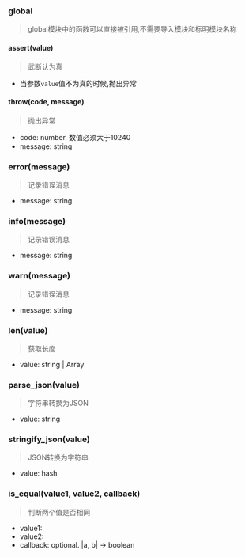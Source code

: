 
### global
> global模块中的函数可以直接被引用,不需要导入模块和标明模块名称

#### assert(value)
> 武断认为真

  - 当参数`value`值不为真的时候,抛出异常


#### throw(code, message)
> 抛出异常
  - code: number. 数值必须大于10240
  - message: string

### error(message)
> 记录错误消息
- message: string

### info(message)
> 记录错误消息
- message: string

### warn(message)
> 记录错误消息
- message: string


### len(value)
> 获取长度
- value: string | Array


### parse_json(value)
> 字符串转换为JSON
- value: string

### stringify_json(value)
> JSON转换为字符串
- value: hash

### is_equal(value1, value2, callback)
> 判断两个值是否相同
- value1: 
- value2:
- callback: optional. |a, b| -> boolean
